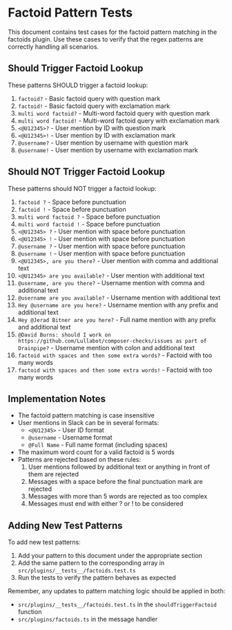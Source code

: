 # Factoid Pattern Tests

This document contains test cases for the factoid pattern matching in the factoids plugin.
Use these cases to verify that the regex patterns are correctly handling all scenarios.

## Should Trigger Factoid Lookup

These patterns SHOULD trigger a factoid lookup:

1. `factoid?` - Basic factoid query with question mark
2. `factoid!` - Basic factoid query with exclamation mark 
3. `multi word factoid?` - Multi-word factoid query with question mark
4. `multi word factoid!` - Multi-word factoid query with exclamation mark
5. `<@U12345>?` - User mention by ID with question mark
6. `<@U12345>!` - User mention by ID with exclamation mark
7. `@username?` - User mention by username with question mark
8. `@username!` - User mention by username with exclamation mark

## Should NOT Trigger Factoid Lookup

These patterns should NOT trigger a factoid lookup:

1. `factoid ?` - Space before punctuation
2. `factoid !` - Space before punctuation
3. `multi word factoid ?` - Space before punctuation
4. `multi word factoid !` - Space before punctuation
5. `<@U12345> ?` - User mention with space before punctuation
6. `<@U12345> !` - User mention with space before punctuation
7. `@username ?` - User mention with space before punctuation
8. `@username !` - User mention with space before punctuation
9. `<@U12345>, are you there?` - User mention with comma and additional text
10. `<@U12345> are you available?` - User mention with additional text
11. `@username, are you there?` - Username mention with comma and additional text
12. `@username are you available?` - Username mention with additional text
13. `Hey @username are you here?` - Username mention with any prefix and additional text
14. `Hey @Jerad Bitner are you here?` - Full name mention with any prefix and additional text
15. `@David Burns: should I work on https://github.com/Lullabot/composer-checks/issues as part of Drainpipe?` - Username mention with colon and additional text
16. `factoid with spaces and then some extra words?` - Factoid with too many words
17. `factoid with spaces and then some extra words!` - Factoid with too many words

## Implementation Notes

- The factoid pattern matching is case insensitive
- User mentions in Slack can be in several formats:
  - `<@U12345>` - User ID format
  - `@username` - Username format
  - `@Full Name` - Full name format (including spaces)
- The maximum word count for a valid factoid is 5 words
- Patterns are rejected based on these rules:
  1. User mentions followed by additional text or anything in front of them are rejected
  2. Messages with a space before the final punctuation mark are rejected
  3. Messages with more than 5 words are rejected as too complex
  4. Messages must end with either ? or ! to be considered

## Adding New Test Patterns

To add new test patterns:

1. Add your pattern to this document under the appropriate section
2. Add the same pattern to the corresponding array in `src/plugins/__tests__/factoids.test.ts`
3. Run the tests to verify the pattern behaves as expected

Remember, any updates to pattern matching logic should be applied in both:
- `src/plugins/__tests__/factoids.test.ts` in the `shouldTriggerFactoid` function 
- `src/plugins/factoids.ts` in the message handler
